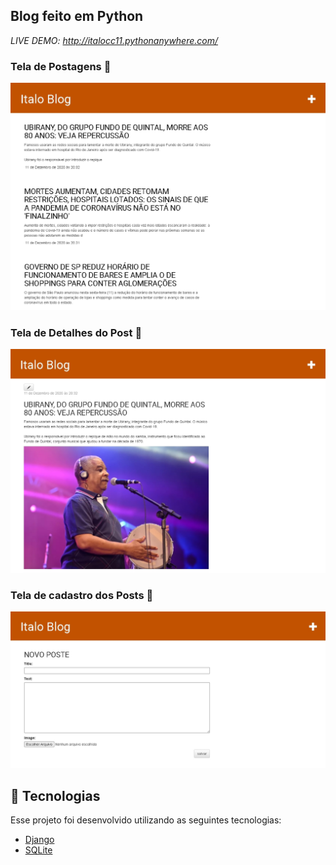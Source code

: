 ## Blog feito em  Python

_LIVE DEMO: http://italocc11.pythonanywhere.com/_

### Tela de Postagens 📧

![posts](/.github/post-list.jpg)

### Tela de Detalhes do Post 📓

![detalhes do post](/.github/post-details.jpg)

### Tela de cadastro dos Posts 📡

![post edit](/.github/post-edit.jpg)

## 🚀 Tecnologias

Esse projeto foi desenvolvido utilizando as seguintes tecnologias:

- [Django](https://www.djangoproject.com/)
- [SQLite](https://www.sqlite.org/index.html)